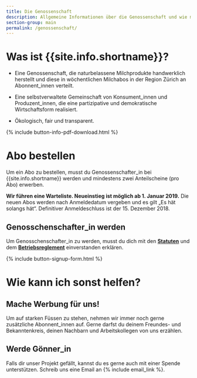```yaml
---
title: Die Genossenschaft
description: Allgemeine Informationen über die Genossenschaft und wie man Genossenschafter_in werden kann
section-group: main
permalink: /genossenschaft/
---
```


# Was ist {{site.info.shortname}}?

- Eine Genossenschaft, die naturbelassene Milchprodukte handwerklich
herstellt und diese in wöchentlichen Milchabos in der Region Zürich an
Abonnent_innen verteilt.

- Eine selbstverwaltete Gemeinschaft von Konsument_innen und
Produzent_innen, die eine partizipative und demokratische
Wirtschaftsform realisiert.

- Ökologisch, fair und transparent.

{% include button-info-pdf-download.html %}

# Abo bestellen

Um ein Abo zu bestellen, musst du Genossenschafter_in bei
{{site.info.shortname}} werden und mindestens zwei Anteilscheine (pro
Abo) erwerben.

**Wir führen eine Warteliste. Neueinstieg ist möglich ab 1. Januar
2019.** Die neuen Abos werden nach Anmeldedatum
vergeben und es gilt „Es hät solangs hät“. Definitiver Anmeldeschluss ist der 15. Dezember 2018.

## Genosschenschafter_in werden

Um Genosschenschafter_in zu werden, musst du dich mit den
[**Statuten**](statuten) und dem
[**Betriebsreglement**](betriebsreglement) einverstanden erklären.

{% include button-signup-form.html %}

# Wie kann ich sonst helfen?

## Mache Werbung für uns!

Um auf starken Füssen zu stehen, nehmen wir immer noch gerne
zusätzliche Abonnent_innen auf. Gerne darfst du deinem Freundes- und Bekanntenkreis,
deinen Nachbarn und Arbeitskollegen von uns erzählen.

## Werde Gönner_in

Falls dir unser Projekt gefällt, kannst du es gerne auch mit einer
Spende unterstützen. Schreib uns eine Email an {% include email_link %}.
